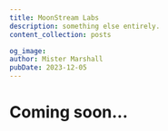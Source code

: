 ```yaml
---
title: MoonStream Labs
description: something else entirely.
content_collection: posts

og_image:
author: Mister Marshall
pubDate: 2023-12-05
---
```


# Coming soon...